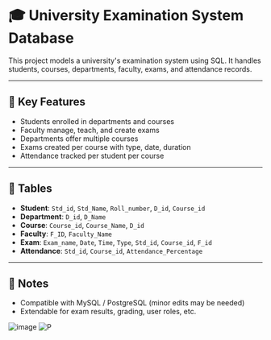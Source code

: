 # 🎓 University Examination System Database

This project models a university's examination system using SQL. It handles students, courses, departments, faculty, exams, and attendance records.

---

## 📘 Key Features

- Students enrolled in departments and courses
- Faculty manage, teach, and create exams
- Departments offer multiple courses
- Exams created per course with type, date, duration
- Attendance tracked per student per course

---

## 🧱 Tables

- **Student**: `Std_id`, `Std_Name`, `Roll_number`, `D_id`, `Course_id`
- **Department**: `D_id`, `D_Name`
- **Course**: `Course_id`, `Course_Name`, `D_id`
- **Faculty**: `F_ID`, `Faculty_Name`
- **Exam**: `Exam_name`, `Date`, `Time`, `Type`, `Std_id`, `Course_id`, `F_id`
- **Attendance**: `Std_id`, `Course_id`, `Attendance_Percentage`

---

## 📌 Notes

- Compatible with MySQL / PostgreSQL (minor edits may be needed)
- Extendable for exam results, grading, user roles, etc.

![image](https://github.com/user-attachments/assets/95adedf1-a38a-47e4-8d57-c01f7033b17c)
![P](https://github.com/user-attachments/assets/4abe98e9-dd60-445b-aaae-74f58fc0e7b8)


